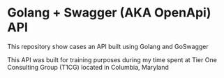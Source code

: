 # Golang + Swagger (AKA OpenApi) API
This repository show cases an API built using Golang and GoSwagger 

This API was built for training purposes during my time spent at Tier One Consulting Group (T1CG) located in Columbia, Maryland

